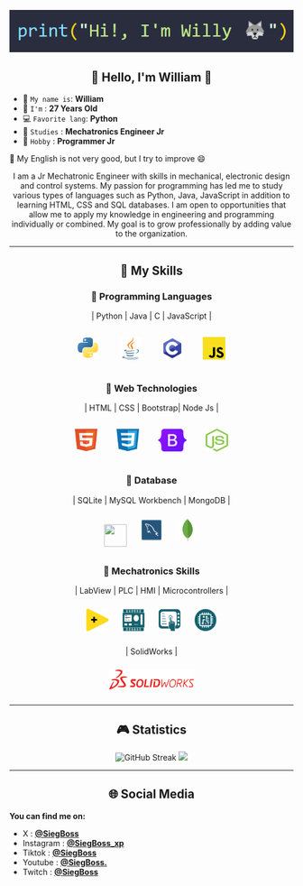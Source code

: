 <p align="center"> <img src="./Assets/Name.png"> </p>   
<h2 align="center">👋 Hello, I'm William 🫡</h2>

* 🫡 `My name is`: **William**
* 🐺 `I'm` : **27 Years Old**
* 💻 `Favorite lang`: **Python**
* 🤖 `Studies` : **Mechatronics Engineer Jr**
* 🌱 `Hobby` : **Programmer Jr**
  
😬 My English is not very good, but I try to improve 😄

<p align="center">
I am a Jr Mechatronic Engineer with skills in mechanical, electronic design and control systems. My passion for programming has led me to study various types of languages such as Python, Java, JavaScript in addition to learning HTML, CSS and SQL databases. I am open to opportunities that allow me to apply my knowledge in engineering and programming individually or combined. My goal is to grow professionally by adding value to the organization.
</p> 

-----------------

<h2 align="center"> 🫡 My Skills </h2>

<h3 align="center"> 🌱 Programming Languages </h3>
<p align="center">
  | Python | Java | C | JavaScript |
</p> 

<p align="center">
<img width="40px" height="40px" style="margin: 15px" src="./Assets/Python.svg">
<img width="40px" height="40px" style="margin: 15px" src="./Assets/Java.svg">
<img width="40px" height="40px" style="margin: 15px" src="./Assets/C.svg">
<img width="40px" height="40px" style="margin: 15px" src="./Assets/JavaScript.svg">
</p> 

<h3 align="center"> 🌱 Web Technologies </h3>

<p align="center">
  | HTML | CSS | Bootstrap| Node Js |
</p> 

<p align="center">
<img width="40px" height="40px" style="margin: 15px" src="./Assets/HTML.svg">
<img width="40px" height="40px" style="margin: 15px" src="./Assets/CSS.svg"> 
<img width="50px" height="40px" style="margin: 15px" src="./Assets/Bootstrap.svg"> 
<img width="40px" height="40px" style="margin: 15px" src="./Assets/Node js.svg">
</p> 

<h3 align="center"> 🌱 Database</h3>
<p align="center">
  | SQLite | MySQL Workbench | MongoDB | 
</p> 

<p align="center">
<img width="40px" height="40px" style="margin: 10px" src="./Assets/SQLite.svg">
<img width="40px" height="40px" style="margin: 10px" src="./Assets/MYSQLWorkbench.svg">
<img width="40px" height="40px" style="margin: 10px" src="./Assets/MongoDB.svg">

</p> 

<h3 align="center"> 🌱 Mechatronics Skills </h3>

<p align="center">
  | LabView | PLC | HMI | Microcontrollers |
</p> 

<p align="center">
<img width="40px" height="40px" style="margin: 10px" src="./Assets/LabView.svg"> 
<img width="40px" height="40px" style="margin: 10px" src="./Assets/PLC.png">
<img width="40px" height="40px" style="margin: 10px" src="./Assets/HMI.png"> 
<img width="40px" height="40px" style="margin: 10px" src="./Assets/Microcontrolador.png">
</p> 

<p align="center">
  | SolidWorks |
</p>
<p align="center">
<img width="150px" height="35px" style="margin: 10px" src="./Assets/SolidWorks.png"> 
</p> 

-------------------

<h2 align="center"> 🎮 Statistics </h2>

<p align="center">
<img src="https://github-readme-streak-stats.herokuapp.com?user=SiegBoss&theme=tokyonight-duo&border_radius=20&date_format=j%20M%5B%20Y%5D&card_width=600" alt="GitHub Streak" />
<img src="https://github-readme-stats.vercel.app/api/top-langs/?username=SiegBoss&layout=compact&theme=transparent&border_radius=20" />
</p> 

-------------------
<h2 align="center"> 🌐 Social Media </h2>

**You can find me on:**

- X         : [**@SiegBoss**](https://twitter.com/SiegBoss)
- Instagram : [**@SiegBoss_xp**](https://www.instagram.com/siegboss_xp/)
- Tiktok    : [**@SiegBoss**](https://www.tiktok.com/@siegboss)
- Youtube   : [**@SiegBoss.**](https://www.youtube.com/channel/UCSW3q-yaw-yatKWJ1138Pkw)
- Twitch    : [**@SiegBoss**](https://www.twitch.tv/Siegboss)

